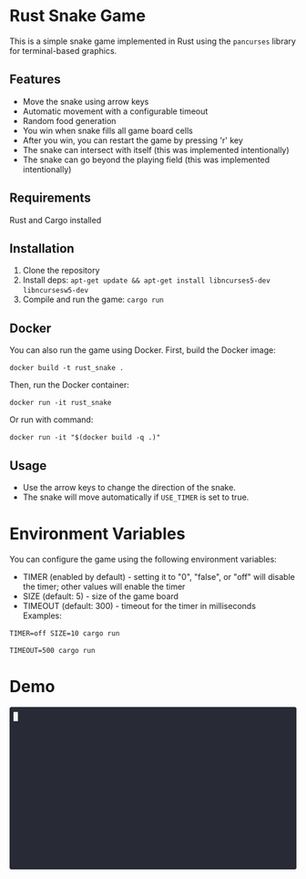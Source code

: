 # Rust Snake Game

This is a simple snake game implemented in Rust using the `pancurses` library for terminal-based graphics.

## Features

* Move the snake using arrow keys
* Automatic movement with a configurable timeout
* Random food generation
* You win when snake fills all game board cells
* After you win, you can restart the game by pressing 'r' key
* The snake can intersect with itself (this was implemented intentionally)
* The snake can go beyond the playing field (this was implemented intentionally)

## Requirements

Rust and Cargo installed

## Installation

1. Clone the repository
2. Install deps: `apt-get update && apt-get install libncurses5-dev libncursesw5-dev`
2. Compile and run the game: `cargo run`

## Docker

You can also run the game using Docker. First, build the Docker image:
```
docker build -t rust_snake .
```

Then, run the Docker container:
```
docker run -it rust_snake
```

Or run with command:
```
docker run -it "$(docker build -q .)"
```

## Usage

- Use the arrow keys to change the direction of the snake.
- The snake will move automatically if `USE_TIMER` is set to true.

# Environment Variables

You can configure the game using the following environment variables:

* TIMER (enabled by default) - setting it to "0", "false", or "off" will disable the timer; other values will enable the timer
* SIZE (default: 5) - size of the game board
* TIMEOUT (default: 300) - timeout for the timer in milliseconds
Examples:
```
TIMER=off SIZE=10 cargo run
```
```
TIMEOUT=500 cargo run
```

# Demo

![demo](./rust_snake.gif)

